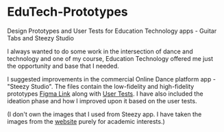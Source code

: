 # EduTech-Prototypes
Design Prototypes and User Tests for Education Technology apps - Guitar Tabs and Steezy Studio


I always wanted to do some work in the intersection of dance and technology and one of my course, Education Technology offered me just the opportunity and base that I needed.

I suggested improvements in the commercial Online Dance platform app - "Steezy Studio". The files contain the low-fidelity and high-fidelity prototypes [Figma Link](https://www.figma.com/file/QENT3CfRSdfyC0x7CfbVzI/IndividualProject?type=design&node-id=0-1&mode=design)  along with [User Tests](https://drive.google.com/drive/folders/1ChdktTWcDu85mFfRqADK0erUib5pj3lL?usp=drive_link). I have also included the ideation phase and how I improved upon it based on the user tests. 

(I don't own the images that I used from Steezy app. I have taken the images from the [website](https://www.steezy.co/) purely for academic interests.)


